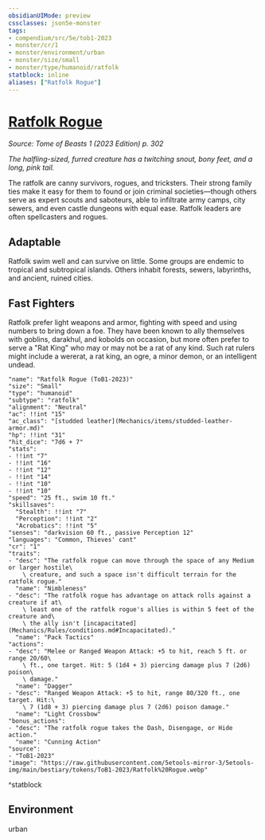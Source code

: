 ```yaml
---
obsidianUIMode: preview
cssclasses: json5e-monster
tags:
- compendium/src/5e/tob1-2023
- monster/cr/1
- monster/environment/urban
- monster/size/small
- monster/type/humanoid/ratfolk
statblock: inline
aliases: ["Ratfolk Rogue"]
---
```

# [Ratfolk Rogue](Mechanics\bestiary\humanoid/ratfolk-rogue-tob1-2023.md)
*Source: Tome of Beasts 1 (2023 Edition) p. 302*  

*The halfling-sized, furred creature has a twitching snout, bony feet, and a long, pink tail.*

The ratfolk are canny survivors, rogues, and tricksters. Their strong family ties make it easy for them to found or join criminal societies—though others serve as expert scouts and saboteurs, able to infiltrate army camps, city sewers, and even castle dungeons with equal ease. Ratfolk leaders are often spellcasters and rogues.

## Adaptable

Ratfolk swim well and can survive on little. Some groups are endemic to tropical and subtropical islands. Others inhabit forests, sewers, labyrinths, and ancient, ruined cities.

## Fast Fighters

Ratfolk prefer light weapons and armor, fighting with speed and using numbers to bring down a foe. They have been known to ally themselves with goblins, darakhul, and kobolds on occasion, but more often prefer to serve a "Rat King" who may or may not be a rat of any kind. Such rat rulers might include a wererat, a rat king, an ogre, a minor demon, or an intelligent undead.

```statblock
"name": "Ratfolk Rogue (ToB1-2023)"
"size": "Small"
"type": "humanoid"
"subtype": "ratfolk"
"alignment": "Neutral"
"ac": !!int "15"
"ac_class": "[studded leather](Mechanics/items/studded-leather-armor.md)"
"hp": !!int "31"
"hit_dice": "7d6 + 7"
"stats":
- !!int "7"
- !!int "16"
- !!int "12"
- !!int "14"
- !!int "10"
- !!int "10"
"speed": "25 ft., swim 10 ft."
"skillsaves":
  "Stealth": !!int "7"
  "Perception": !!int "2"
  "Acrobatics": !!int "5"
"senses": "darkvision 60 ft., passive Perception 12"
"languages": "Common, Thieves' cant"
"cr": "1"
"traits":
- "desc": "The ratfolk rogue can move through the space of any Medium or larger hostile\
    \ creature, and such a space isn't difficult terrain for the ratfolk rogue."
  "name": "Nimbleness"
- "desc": "The ratfolk rogue has advantage on attack rolls against a creature if at\
    \ least one of the ratfolk rogue's allies is within 5 feet of the creature and\
    \ the ally isn't [incapacitated](Mechanics/Rules/conditions.md#Incapacitated)."
  "name": "Pack Tactics"
"actions":
- "desc": "Melee or Ranged Weapon Attack: +5 to hit, reach 5 ft. or range 20/60\
    \ ft., one target. Hit: 5 (1d4 + 3) piercing damage plus 7 (2d6) poison\
    \ damage."
  "name": "Dagger"
- "desc": "Ranged Weapon Attack: +5 to hit, range 80/320 ft., one target. Hit:\
    \ 7 (1d8 + 3) piercing damage plus 7 (2d6) poison damage."
  "name": "Light Crossbow"
"bonus_actions":
- "desc": "The ratfolk rogue takes the Dash, Disengage, or Hide action."
  "name": "Cunning Action"
"source":
- "ToB1-2023"
"image": "https://raw.githubusercontent.com/5etools-mirror-3/5etools-img/main/bestiary/tokens/ToB1-2023/Ratfolk%20Rogue.webp"
```
^statblock

## Environment

urban